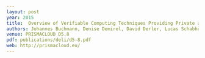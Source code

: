 ```yaml
---
layout: post
year: 2015
title:  Overview of Verifiable Computing Techniques Providing Private and Public Verification
authors: Johannes Buchmann, Denise Demirel, David Derler, Lucas Schabhüser, Daniel Slamanig
venue: PRISMACLOUD D5.8
pdf: publications/deli/d5-8.pdf
web: http://prismacloud.eu/
---
```


